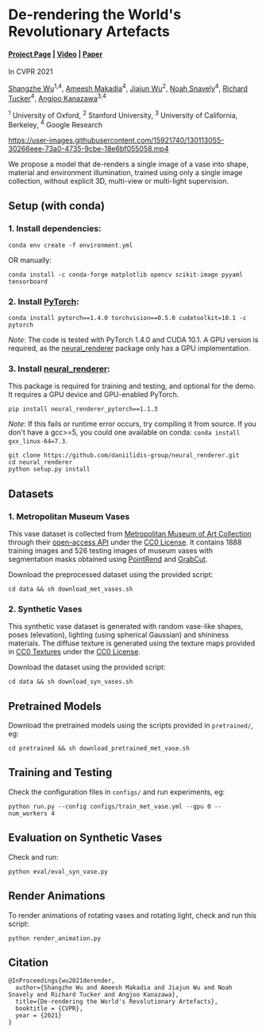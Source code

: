 # De-rendering the World's Revolutionary Artefacts
#### [Project Page](https://sorderender.github.io/) | [Video](https://youtu.be/pxkYyyw02H0) | [Paper](https://arxiv.org/abs/2104.03954)

In CVPR 2021

[Shangzhe Wu](https://elliottwu.com/)<sup>1,4</sup>, [Ameesh Makadia](http://ameeshmakadia.com/index.html)<sup>4</sup>, [Jiajun Wu](https://jiajunwu.com/)<sup>2</sup>, [Noah Snavely](https://www.cs.cornell.edu/~snavely/)<sup>4</sup>, [Richard Tucker](https://research.google/people/RichardTucker/)<sup>4</sup>, [Angjoo Kanazawa](https://people.eecs.berkeley.edu/~kanazawa/)<sup>3,4</sup>

<sup>1</sup> University of Oxford, <sup>2</sup> Stanford University, <sup>3</sup> University of California, Berkeley, <sup>4</sup> Google Research


https://user-images.githubusercontent.com/15921740/130113055-30266eee-73a0-4735-9cbe-18e6bf055058.mp4


We propose a model that de-renders a single image of a vase into shape, material and environment illumination, trained using only a single image collection, without explicit 3D, multi-view or multi-light supervision.


## Setup (with conda)

### 1. Install dependencies:
```
conda env create -f environment.yml
```
OR manually:
```
conda install -c conda-forge matplotlib opencv scikit-image pyyaml tensorboard
```


### 2. Install [PyTorch](https://pytorch.org/):
```
conda install pytorch==1.4.0 torchvision==0.5.0 cudatoolkit=10.1 -c pytorch
```
*Note*: The code is tested with PyTorch 1.4.0 and CUDA 10.1. A GPU version is required, as the [neural_renderer](https://github.com/daniilidis-group/neural_renderer) package only has a GPU implementation.


### 3. Install [neural_renderer](https://github.com/daniilidis-group/neural_renderer):
This package is required for training and testing, and optional for the demo. It requires a GPU device and GPU-enabled PyTorch.
```
pip install neural_renderer_pytorch==1.1.3
```

*Note*: If this fails or runtime error occurs, try compiling it from source. If you don't have a gcc>=5, you could one available on conda: `conda install gxx_linux-64=7.3`.
```
git clone https://github.com/daniilidis-group/neural_renderer.git
cd neural_renderer
python setup.py install
```


## Datasets
### 1. Metropolitan Museum Vases
This vase dataset is collected from [Metropolitan Museum of Art Collection](https://www.metmuseum.org/art/collection) through their [open-access API](https://metmuseum.github.io/) under the [CC0 License](https://creativecommons.org/publicdomain/zero/1.0/). It contains 1888 training images and 526 testing images of museum vases with segmentation masks obtained using [PointRend](https://arxiv.org/abs/1912.08193) and [GrabCut](https://dl.acm.org/doi/10.1145/1015706.1015720).

Download the preprocessed dataset using the provided script:
```
cd data && sh download_met_vases.sh
```

### 2. Synthetic Vases
This synthetic vase dataset is generated with random vase-like shapes, poses (elevation), lighting (using spherical Gaussian) and shininess materials. The diffuse texture is generated using the texture maps provided in [CC0 Textures](https://cc0textures.com/) under the [CC0 License](https://creativecommons.org/publicdomain/zero/1.0/).

Download the dataset using the provided script:
```
cd data && sh download_syn_vases.sh
```


## Pretrained Models
Download the pretrained models using the scripts provided in `pretrained/`, eg:
```
cd pretrained && sh download_pretrained_met_vase.sh
```


## Training and Testing
Check the configuration files in `configs/` and run experiments, eg:
```
python run.py --config configs/train_met_vase.yml --gpu 0 --num_workers 4
```


## Evaluation on Synthetic Vases
Check and run:
```
python eval/eval_syn_vase.py
```


## Render Animations
To render animations of rotating vases and rotating light, check and run this script:
```
python render_animation.py
```


## Citation
```
@InProceedings{wu2021derender,
  author={Shangzhe Wu and Ameesh Makadia and Jiajun Wu and Noah Snavely and Richard Tucker and Angjoo Kanazawa},
  title={De-rendering the World's Revolutionary Artefacts},
  booktitle = {CVPR},
  year = {2021}
}
```
